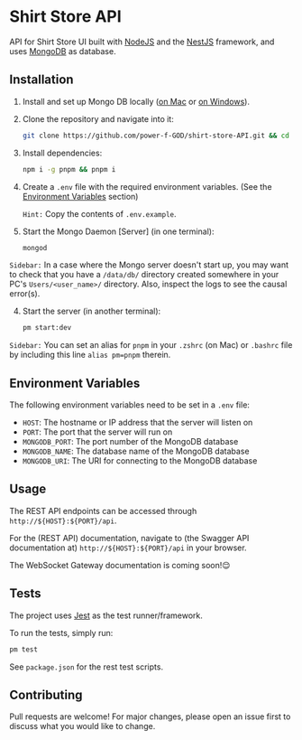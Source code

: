# Shirt Store API

API for Shirt Store UI built with [NodeJS](https://nodejs.org/) and the [NestJS](https://nestjs.com/) framework, and uses [MongoDB](https://mongodb.com/) as database.

## Installation

1. Install and set up Mongo DB locally ([on Mac](https://www.prisma.io/dataguide/mongodb/setting-up-a-local-mongodb-database#setting-up-mongodb-on-macos) or [on Windows](https://www.prisma.io/dataguide/mongodb/setting-up-a-local-mongodb-database#setting-up-mongodb-on-windows)).

2. Clone the repository and navigate into it:

   ```zsh
   git clone https://github.com/power-f-GOD/shirt-store-API.git && cd shirt-store-api
   ```

3. Install dependencies:

   ```zsh
   npm i -g pnpm && pnpm i
   ```

4. Create a `.env` file with the required environment variables. (See the [Environment Variables](#environment-variables) section)

   `Hint:` Copy the contents of `.env.example`.

5. Start the Mongo Daemon \[Server\] (in one terminal):

   ```zsh
   mongod
   ```

`Sidebar:` In a case where the Mongo server doesn't start up, you may want to check that you have a `/data/db/` directory created somewhere in your PC's `Users/<user_name>/` directory. Also, inspect the logs to see the causal error(s).

4. Start the server (in another terminal):

   ```zsh
   pm start:dev
   ```

`Sidebar:` You can set an alias for `pnpm` in your `.zshrc` (on Mac) or `.bashrc` file by including this line `alias pm=pnpm` therein.

## Environment Variables

The following environment variables need to be set in a `.env` file:

- `HOST`: The hostname or IP address that the server will listen on
- `PORT`: The port that the server will run on
- `MONGODB_PORT`: The port number of the MongoDB database
- `MONGODB_NAME`: The database name of the MongoDB database
- `MONGODB_URI`: The URI for connecting to the MongoDB database

## Usage

The REST API endpoints can be accessed through `http://${HOST}:${PORT}/api`.

For the (REST API) documentation, navigate to (the Swagger API documentation at) `http://${HOST}:${PORT}/api` in your browser.

The WebSocket Gateway documentation is coming soon!😌

## Tests

The project uses [Jest](https://jestjs.io/) as the test runner/framework.

To run the tests, simply run:

```zsh
pm test
```

See `package.json` for the rest test scripts.

## Contributing

Pull requests are welcome! For major changes, please open an issue first to discuss what you would like to change.
